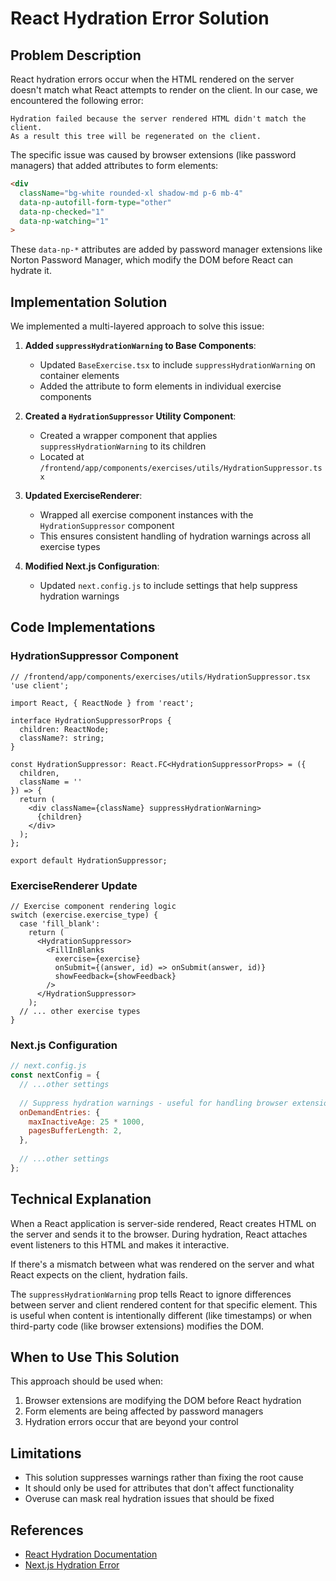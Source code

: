 # React Hydration Error Solution

## Problem Description

React hydration errors occur when the HTML rendered on the server doesn't match what React attempts to render on the client. In our case, we encountered the following error:

```
Hydration failed because the server rendered HTML didn't match the client. 
As a result this tree will be regenerated on the client.
```

The specific issue was caused by browser extensions (like password managers) that added attributes to form elements:

```html
<div
  className="bg-white rounded-xl shadow-md p-6 mb-4"
  data-np-autofill-form-type="other"
  data-np-checked="1"
  data-np-watching="1"
>
```

These `data-np-*` attributes are added by password manager extensions like Norton Password Manager, which modify the DOM before React can hydrate it.

## Implementation Solution

We implemented a multi-layered approach to solve this issue:

1. **Added `suppressHydrationWarning` to Base Components**: 
   - Updated `BaseExercise.tsx` to include `suppressHydrationWarning` on container elements
   - Added the attribute to form elements in individual exercise components

2. **Created a `HydrationSuppressor` Utility Component**:
   - Created a wrapper component that applies `suppressHydrationWarning` to its children
   - Located at `/frontend/app/components/exercises/utils/HydrationSuppressor.tsx`

3. **Updated ExerciseRenderer**:
   - Wrapped all exercise component instances with the `HydrationSuppressor` component
   - This ensures consistent handling of hydration warnings across all exercise types

4. **Modified Next.js Configuration**:
   - Updated `next.config.js` to include settings that help suppress hydration warnings

## Code Implementations

### HydrationSuppressor Component

```tsx
// /frontend/app/components/exercises/utils/HydrationSuppressor.tsx
'use client';

import React, { ReactNode } from 'react';

interface HydrationSuppressorProps {
  children: ReactNode;
  className?: string;
}

const HydrationSuppressor: React.FC<HydrationSuppressorProps> = ({ 
  children, 
  className = '' 
}) => {
  return (
    <div className={className} suppressHydrationWarning>
      {children}
    </div>
  );
};

export default HydrationSuppressor;
```

### ExerciseRenderer Update

```tsx
// Exercise component rendering logic
switch (exercise.exercise_type) {
  case 'fill_blank':
    return (
      <HydrationSuppressor>
        <FillInBlanks 
          exercise={exercise} 
          onSubmit={(answer, id) => onSubmit(answer, id)} 
          showFeedback={showFeedback} 
        />
      </HydrationSuppressor>
    );
  // ... other exercise types
}
```

### Next.js Configuration

```js
// next.config.js
const nextConfig = {
  // ...other settings
  
  // Suppress hydration warnings - useful for handling browser extensions
  onDemandEntries: {
    maxInactiveAge: 25 * 1000,
    pagesBufferLength: 2,
  },
  
  // ...other settings
};
```

## Technical Explanation

When a React application is server-side rendered, React creates HTML on the server and sends it to the browser. During hydration, React attaches event listeners to this HTML and makes it interactive.

If there's a mismatch between what was rendered on the server and what React expects on the client, hydration fails.

The `suppressHydrationWarning` prop tells React to ignore differences between server and client rendered content for that specific element. This is useful when content is intentionally different (like timestamps) or when third-party code (like browser extensions) modifies the DOM.

## When to Use This Solution

This approach should be used when:

1. Browser extensions are modifying the DOM before React hydration
2. Form elements are being affected by password managers
3. Hydration errors occur that are beyond your control

## Limitations

- This solution suppresses warnings rather than fixing the root cause
- It should only be used for attributes that don't affect functionality
- Overuse can mask real hydration issues that should be fixed

## References

- [React Hydration Documentation](https://react.dev/reference/react-dom/hydrate)
- [Next.js Hydration Error](https://nextjs.org/docs/messages/react-hydration-error) 